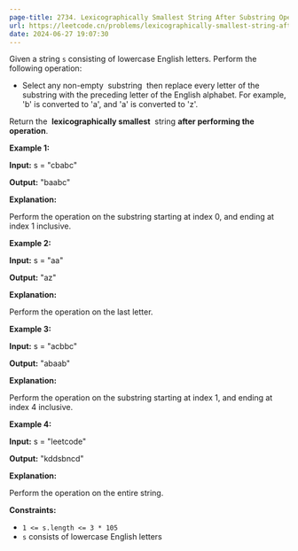 ```yaml
---
page-title: 2734. Lexicographically Smallest String After Substring Operation
url: https://leetcode.cn/problems/lexicographically-smallest-string-after-substring-operation/description/?envType=daily-question&envId=2024-06-27
date: 2024-06-27 19:07:30
---
```

Given a string `s` consisting of lowercase English letters. Perform the following operation:

- Select any non-empty  substring 
     then replace every letter of the substring with the preceding letter of the English alphabet. For example, 'b' is converted to 'a', and 'a' is converted to 'z'.

Return the  **lexicographically smallest** 
 string **after performing the operation**.

**Example 1:**

**Input:** s = "cbabc"

**Output:** "baabc"

**Explanation:**

Perform the operation on the substring starting at index 0, and ending at index 1 inclusive.

**Example 2:**

**Input:** s = "aa"

**Output:** "az"

**Explanation:**

Perform the operation on the last letter.

**Example 3:**

**Input:** s = "acbbc"

**Output:** "abaab"

**Explanation:**

Perform the operation on the substring starting at index 1, and ending at index 4 inclusive.

**Example 4:**

**Input:** s = "leetcode"

**Output:** "kddsbncd"

**Explanation:**

Perform the operation on the entire string.

**Constraints:**

- `1 <= s.length <= 3 * 105`
- `s` consists of lowercase English letters